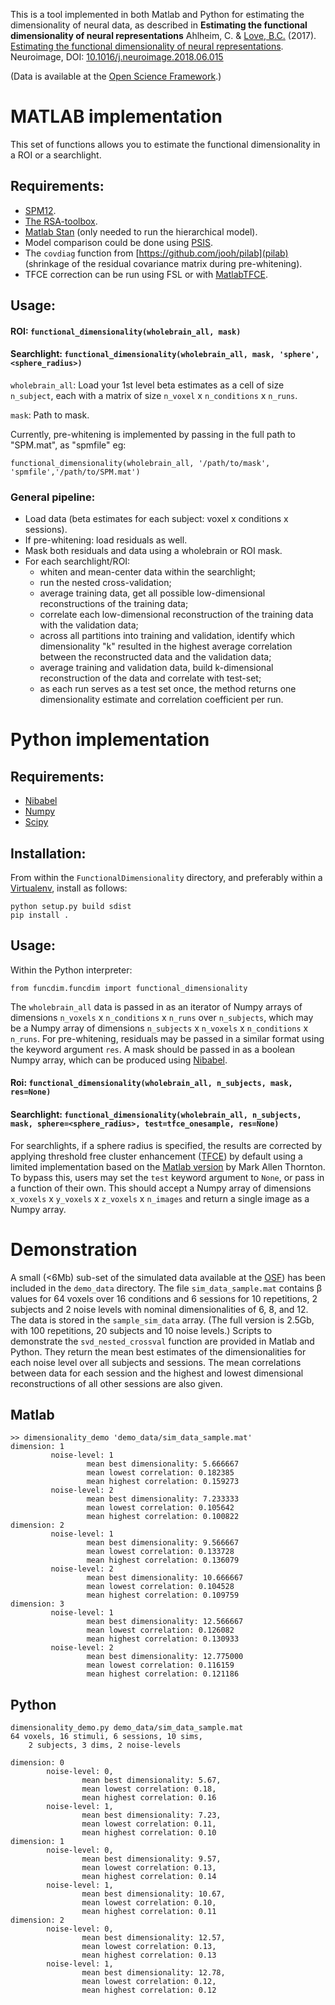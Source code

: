 This is a tool implemented in both Matlab and Python for estimating the dimensionality of neural data, as described in 
**Estimating the functional dimensionality of neural representations**
Ahlheim, C. & [Love, B.C.](http://bradlove.org) (2017). [Estimating the functional dimensionality of neural representations](https://www.sciencedirect.com/science/article/pii/S1053811918305226). Neuroimage, DOI: [10.1016/j.neuroimage.2018.06.015](https://doi.org/10.1016/j.neuroimage.2018.06.015)

(Data is available at the [Open Science Framework](https://osf.io/tpq92/).)

# MATLAB implementation

This set of functions allows you to estimate the functional dimensionality in a ROI or a searchlight.

## Requirements:

- [SPM12](http://www.fil.ion.ucl.ac.uk/spm/software/spm12/).
- [The RSA-toolbox](https://www.mrc-cbu.cam.ac.uk/methods-and-resources/toolboxes/).
- [Matlab Stan](http://mc-stan.org/users/interfaces/matlab-stan) (only needed to run the hierarchical model).
- Model comparison could be done using [PSIS](https://github.com/avehtari/PSIS).
- The ```covdiag``` function from [https://github.com/jooh/pilab](pilab) (shrinkage of the residual covariance matrix during pre-whitening).
- TFCE correction can be run using FSL or with [MatlabTFCE](https://github.com/markallenthornton/MatlabTFCE).

## Usage:    
    
#### ROI: ```functional_dimensionality(wholebrain_all, mask)```

#### Searchlight: ```functional_dimensionality(wholebrain_all, mask, 'sphere',<sphere_radius>)```

```wholebrain_all```: Load your 1st level beta estimates as a cell of size ```n_subject```, each with a matrix of size ```n_voxel``` x ```n_conditions``` x ```n_runs```.

```mask```: Path to mask.
    
Currently, pre-whitening is implemented by passing in the full path to "SPM.mat", as "spmfile" eg:

```functional_dimensionality(wholebrain_all, '/path/to/mask', 'spmfile','/path/to/SPM.mat')```

### General pipeline:
- Load data (beta estimates for each subject: voxel x conditions x sessions).
- If pre-whitening: load residuals as well.
- Mask both residuals and data using a wholebrain or ROI mask.
- For each searchlight/ROI:
  + whiten and mean-center data within the searchlight;
  + run the nested cross-validation;
  + average training data, get all possible low-dimensional reconstructions of the training data;
  + correlate each low-dimensional reconstruction of the training data with the validation data;
  + across all partitions into training and validation, identify which dimensionality "k" resulted in the highest average correlation between the reconstructed data and the validation data;
  + average training and validation data, build k-dimensional reconstruction of the data and correlate with test-set;
  + as each run serves as a test set once, the method returns one dimensionality estimate and correlation coefficient per run.
  
# Python implementation

## Requirements:

- [Nibabel](http://nipy.org/nibabel/)
- [Numpy](http://www.numpy.org/)
- [Scipy](https://www.scipy.org/)

## Installation:

From within the ```FunctionalDimensionality``` directory, and preferably within a [Virtualenv](https://virtualenv.pypa.io/en/stable/), install as follows:

```
python setup.py build sdist
pip install .
```

## Usage:

Within the Python interpreter:

```from funcdim.funcdim import functional_dimensionality```

The ```wholebrain_all``` data is passed in as an iterator of Numpy arrays of dimensions ```n_voxels``` x ```n_conditions``` x ```n_runs``` over ```n_subjects```, which may be a Numpy array of dimensions ```n_subjects``` x ```n_voxels``` x ```n_conditions``` x ```n_runs```. For pre-whitening, residuals may be passed in a similar format using the keyword argument ```res```. A mask should be passed in as a boolean Numpy array, which can be produced using [Nibabel](http://nipy.org/nibabel/).

#### Roi: ```functional_dimensionality(wholebrain_all, n_subjects, mask, res=None)``` 

#### Searchlight: ```functional_dimensionality(wholebrain_all, n_subjects, mask, sphere=<sphere_radius>, test=tfce_onesample, res=None)```
For searchlights, if a sphere radius is specified, the results are corrected by applying threshold free cluster enhancement ([TFCE](https://www.ncbi.nlm.nih.gov/pubmed/18501637)) by default using a limited implementation based on the [Matlab version](https://github.com/markallenthornton/MatlabTFCE) by Mark Allen Thornton. To bypass this, users may set the ```test``` keyword argument to ```None```, or pass in a function of their own. This should accept a Numpy array of dimensions ```x_voxels``` x ```y_voxels``` x ```z_voxels``` x ```n_images``` and return a single image as a Numpy array.

# Demonstration

A small (<6Mb) sub-set of the simulated data available at the [OSF](https://osf.io/tpq92/)) has
been included in the ```demo_data``` directory. The file ```sim_data_sample.mat``` contains &beta; values for
64 voxels over 16 conditions and 6 sessions for 10 repetitions, 2 subjects and 2 noise levels with nominal dimensionalities of 6, 8, and 12. The data is stored in the ```sample_sim_data``` array. (The full version is 2.5Gb, with 100 repetitions, 20 subjects and 10 noise levels.) Scripts to demonstrate the ```svd_nested_crossval``` function are provided in Matlab and Python.
They return the mean best estimates of the dimensionalities for each noise level over all subjects and sessions. The mean correlations
between data for each session and the highest and lowest dimensional reconstructions of all other sessions are also given.

## Matlab

```
>> dimensionality_demo 'demo_data/sim_data_sample.mat'   
dimension: 1
         noise-level: 1
                 mean best dimensionality: 5.666667
                 mean lowest correlation: 0.182385
                 mean highest correlation: 0.159273
         noise-level: 2
                 mean best dimensionality: 7.233333
                 mean lowest correlation: 0.105642
                 mean highest correlation: 0.100822
dimension: 2
         noise-level: 1
                 mean best dimensionality: 9.566667
                 mean lowest correlation: 0.133728
                 mean highest correlation: 0.136079
         noise-level: 2
                 mean best dimensionality: 10.666667
                 mean lowest correlation: 0.104528
                 mean highest correlation: 0.109759
dimension: 3
         noise-level: 1
                 mean best dimensionality: 12.566667
                 mean lowest correlation: 0.126082
                 mean highest correlation: 0.130933
         noise-level: 2
                 mean best dimensionality: 12.775000
                 mean lowest correlation: 0.116159
                 mean highest correlation: 0.121186
```

## Python

```
dimensionality_demo.py demo_data/sim_data_sample.mat
64 voxels, 16 stimuli, 6 sessions, 10 sims,
    2 subjects, 3 dims, 2 noise-levels

dimension: 0
        noise-level: 0,
                mean best dimensionality: 5.67,
                mean lowest correlation: 0.18,
                mean highest correlation: 0.16
        noise-level: 1,
                mean best dimensionality: 7.23,
                mean lowest correlation: 0.11,
                mean highest correlation: 0.10
dimension: 1
        noise-level: 0,
                mean best dimensionality: 9.57,
                mean lowest correlation: 0.13,
                mean highest correlation: 0.14
        noise-level: 1,
                mean best dimensionality: 10.67,
                mean lowest correlation: 0.10,
                mean highest correlation: 0.11
dimension: 2
        noise-level: 0,
                mean best dimensionality: 12.57,
                mean lowest correlation: 0.13,
                mean highest correlation: 0.13
        noise-level: 1,
                mean best dimensionality: 12.78,
                mean lowest correlation: 0.12,
                mean highest correlation: 0.12
```
